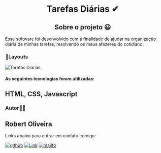  <h1 align="center">Tarefas Diárias ✔</h1>

<h2 align="center">Sobre o projeto 😃</h2>

<p>Esse software foi desenvolvido com a finalidade de ajudar na organização diária de minhas tarefas, resolvendo os meus afazeres do cotidiano.</p>



  <h3>🎨Layouts</h3>

![Tarefas Diarias](https://user-images.githubusercontent.com/43148712/130966111-61f4279a-2cf5-48cc-92ca-0cf7540991e1.gif)

<h4>As seguintes tecnologias foram utilizadas: </h4>

HTML,
CSS, 
Javascript
-


<h3>Autor👨‍💻</h3>

Robert Oliveira 
-
 Links abaixo para entrar em contato comigo: 

[
![github](https://img.shields.io/badge/GitHub-100000?style=flat-the-border&logo=github&logoColor=white)](https://github.com/robertsudoliveira) [![Link](https://img.shields.io/badge/LinkedIn-0077B5?style=flat-the-border&logo=linkedin&logoColor=white)](https://www.linkedin.com/in/robert-oliveira2020/) [ ![mailto](https://img.shields.io/badge/Gmail-D14836?style=flat-the-border&logo=gmail&logoColor=white)](mailto:robertsudoliveira@gmail.com)

